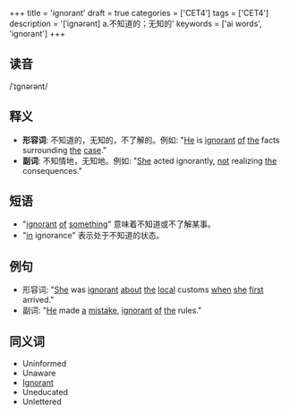 +++
title = 'ignorant'
draft = true
categories = ['CET4']
tags = ['CET4']
description = '[ˈignərənt] a.不知道的；无知的'
keywords = ['ai words', 'ignorant']
+++

## 读音
/ˈɪɡnərənt/

## 释义
- **形容词**: 不知道的，无知的，不了解的。例如: "[He](/zh/post/he/) is [ignorant](/zh/post/ignorant/) [of](/zh/post/of/) [the](/zh/post/the/) facts surrounding [the](/zh/post/the/) [case](/zh/post/case/)."
- **副词**: 不知情地，无知地。例如: "[She](/zh/post/she/) acted ignorantly, [not](/zh/post/not/) realizing [the](/zh/post/the/) consequences."

## 短语
- "[ignorant](/zh/post/ignorant/) [of](/zh/post/of/) [something](/zh/post/something/)" 意味着不知道或不了解某事。
- "[in](/zh/post/in/) ignorance" 表示处于不知道的状态。

## 例句
- 形容词: "[She](/zh/post/she/) was [ignorant](/zh/post/ignorant/) [about](/zh/post/about/) [the](/zh/post/the/) [local](/zh/post/local/) customs [when](/zh/post/when/) [she](/zh/post/she/) [first](/zh/post/first/) arrived."
- 副词: "[He](/zh/post/he/) made [a](/zh/post/a/) [mistake](/zh/post/mistake/), [ignorant](/zh/post/ignorant/) [of](/zh/post/of/) [the](/zh/post/the/) rules."

## 同义词
- Uninformed
- Unaware
- [Ignorant](/zh/post/ignorant/)
- Uneducated
- Unlettered
